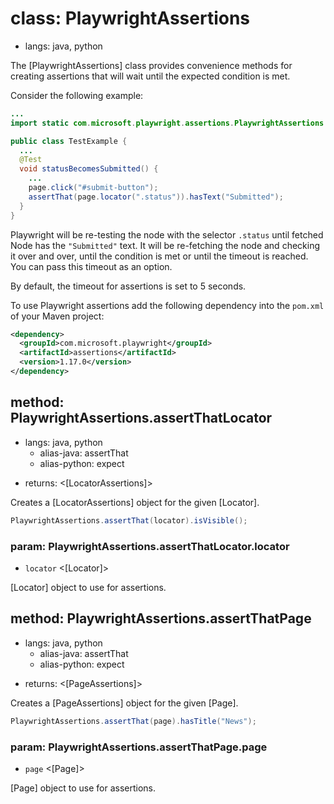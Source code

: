 # class: PlaywrightAssertions
* langs: java, python

The [PlaywrightAssertions] class provides convenience methods for creating assertions that will wait until the expected condition is met.

Consider the following example:

```java
...
import static com.microsoft.playwright.assertions.PlaywrightAssertions.assertThat;

public class TestExample {
  ...
  @Test
  void statusBecomesSubmitted() {
    ...
    page.click("#submit-button");
    assertThat(page.locator(".status")).hasText("Submitted");
  }
}
```

Playwright will be re-testing the node with the selector `.status` until fetched Node has the `"Submitted"`
text. It will be re-fetching the node and checking it over and over, until the condition is met or until the timeout is
reached. You can pass this timeout as an option.

By default, the timeout for assertions is set to 5 seconds.

To use Playwright assertions add the following dependency into the `pom.xml` of your Maven project:

```xml
<dependency>
  <groupId>com.microsoft.playwright</groupId>
  <artifactId>assertions</artifactId>
  <version>1.17.0</version>
</dependency>
```

## method: PlaywrightAssertions.assertThatLocator
* langs: java, python
  - alias-java: assertThat
  - alias-python: expect
- returns: <[LocatorAssertions]>

Creates a [LocatorAssertions] object for the given [Locator].

```java
PlaywrightAssertions.assertThat(locator).isVisible();
```

### param: PlaywrightAssertions.assertThatLocator.locator
- `locator` <[Locator]>

[Locator] object to use for assertions.

## method: PlaywrightAssertions.assertThatPage
* langs: java, python
  - alias-java: assertThat
  - alias-python: expect
- returns: <[PageAssertions]>

Creates a [PageAssertions] object for the given [Page].

```java
PlaywrightAssertions.assertThat(page).hasTitle("News");
```

### param: PlaywrightAssertions.assertThatPage.page
- `page` <[Page]>

[Page] object to use for assertions.
